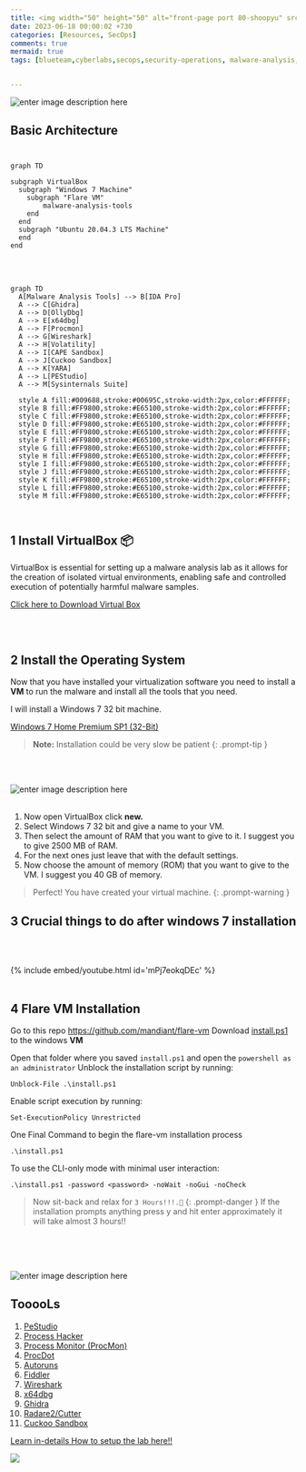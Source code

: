 ```yaml
---
title: <img width="50" height="50" alt="front-page port 80-shoopyu" src="https://github.com/thelocalh0st/thelocalh0st.github.io/assets/125783410/bd8ca578-cf9b-4fe1-86a5-334b1dc692aa"> Lab setup for Malware Analysis 🪲🔬
date: 2023-06-18 00:00:02 +730
categories: [Resources, SecOps]
comments: true
mermaid: true
tags: [blueteam,cyberlabs,secops,security-operations, malware-analysis, reverse-engineering] # TAG names should always be lowercase


---
```


![enter image description here](https://img.helpnetsecurity.com/wp-content/uploads/2022/08/19153941/malware-analysis-tools-hns.jpg)

## Basic Architecture <br><br>
```mermaid
graph TD

subgraph VirtualBox
  subgraph "Windows 7 Machine"
    subgraph "Flare VM"
	    malware-analysis-tools
    end
  end
  subgraph "Ubuntu 20.04.3 LTS Machine"
  end
end
```
<br><br>


```mermaid
graph TD
  A[Malware Analysis Tools] --> B[IDA Pro]
  A --> C[Ghidra]
  A --> D[OllyDbg]
  A --> E[x64dbg]
  A --> F[Procmon]
  A --> G[Wireshark]
  A --> H[Volatility]
  A --> I[CAPE Sandbox]
  A --> J[Cuckoo Sandbox]
  A --> K[YARA]
  A --> L[PEStudio]
  A --> M[Sysinternals Suite]

  style A fill:#009688,stroke:#00695C,stroke-width:2px,color:#FFFFFF;
  style B fill:#FF9800,stroke:#E65100,stroke-width:2px,color:#FFFFFF;
  style C fill:#FF9800,stroke:#E65100,stroke-width:2px,color:#FFFFFF;
  style D fill:#FF9800,stroke:#E65100,stroke-width:2px,color:#FFFFFF;
  style E fill:#FF9800,stroke:#E65100,stroke-width:2px,color:#FFFFFF;
  style F fill:#FF9800,stroke:#E65100,stroke-width:2px,color:#FFFFFF;
  style G fill:#FF9800,stroke:#E65100,stroke-width:2px,color:#FFFFFF;
  style H fill:#FF9800,stroke:#E65100,stroke-width:2px,color:#FFFFFF;
  style I fill:#FF9800,stroke:#E65100,stroke-width:2px,color:#FFFFFF;
  style J fill:#FF9800,stroke:#E65100,stroke-width:2px,color:#FFFFFF;
  style K fill:#FF9800,stroke:#E65100,stroke-width:2px,color:#FFFFFF;
  style L fill:#FF9800,stroke:#E65100,stroke-width:2px,color:#FFFFFF;
  style M fill:#FF9800,stroke:#E65100,stroke-width:2px,color:#FFFFFF;



```





## 1 Install VirtualBox 📦

 VirtualBox is essential for setting up a malware analysis lab as it allows for the creation of isolated virtual environments, enabling safe and controlled execution of potentially harmful malware samples.

[Click here to Download Virtual Box](https://www.virtualbox.org/wiki/Downloads)

<br> <br>
## 2 Install the Operating System

Now that you have installed your virtualization software you need to install a **VM** to run the malware and install all the tools that you need.

I will install a Windows 7 32 bit machine.

[Windows 7 Home Premium SP1 (32-Bit)](https://archive.org/details/windows7homepremiumsp132bit)

> **Note:** Installation could be very slow  be patient
{: .prompt-tip }

<br><br>

![enter image description here](https://media.giphy.com/media/bMdZu3fG2ZEBO/giphy.gif)
<br><br>

 1. Now open VirtualBox click  **new.**
 2. Select Windows 7 32 bit and give a name to your VM.
 3. Then select the amount of RAM that you want to give to it. I suggest you to give 2500 MB of RAM.
 4.  For the next ones just leave that with the default settings.
 5. Now choose the amount of memory (ROM) that you want to give to the VM. I suggest you 40 GB of memory.

> Perfect! You have created your virtual machine.
{: .prompt-warning }

## 3 Crucial things to do after windows 7 installation
<br><br>

{% include embed/youtube.html id='mPj7eokqDEc' %}
<br><br>
## 4 Flare VM Installation

Go to this repo https://github.com/mandiant/flare-vm
Download [install.ps1](https://github.com/mandiant/flare-vm/blob/main/install.ps1)  to the windows **VM**
  
Open that folder where you saved `install.ps1` and open the `powershell as an administrator`
Unblock the installation script by running:
```
Unblock-File .\install.ps1
```
Enable script execution by running:
```
Set-ExecutionPolicy Unrestricted
```

One Final Command to begin the flare-vm installation process 

```
.\install.ps1
```

To use the CLI-only mode with minimal user interaction:  
```
.\install.ps1 -password <password> -noWait -noGui -noCheck
```

> Now sit-back and relax for `3 Hours!!!.🤯`
{: .prompt-danger }
> If the installation prompts anything press y and hit enter approximately it will take almost 3 hours!!

<br><br><br>

![enter image description here](https://media.giphy.com/media/M3i6XHZUcBJc4JVtVE/giphy.gif)

## TooooLs

1.  [PeStudio](https://www.varonis.com/blog/malware-analysis-tools#PeStudio)
2.  [Process Hacker](https://www.varonis.com/blog/malware-analysis-tools#ProcessHacker)
3.  [Process Monitor (ProcMon)](https://www.varonis.com/blog/malware-analysis-tools#ProcMon)
4.  [ProcDot](https://www.varonis.com/blog/malware-analysis-tools#ProcDot)
5.  [Autoruns](https://www.varonis.com/blog/malware-analysis-tools#Autoruns)
6.  [Fiddler](https://www.varonis.com/blog/malware-analysis-tools#Fiddler)
7.  [Wireshark](https://www.varonis.com/blog/malware-analysis-tools#Wireshark)
8.  [x64dbg](https://www.varonis.com/blog/malware-analysis-tools#x64dbg)
9.  [Ghidra](https://www.varonis.com/blog/malware-analysis-tools#Ghidra)
10.  [Radare2/Cutter](https://www.varonis.com/blog/malware-analysis-tools#Cutter)
11.  [Cuckoo Sandbox](https://www.varonis.com/blog/malware-analysis-tools#Cuckoo)

[Learn in-details How to setup the lab here!!](https://app.letsdefend.io/training/lesson_detail/building-a-malware-analysis-lab)

![](https://media.giphy.com/media/DAtJCG1t3im1G/giphy.gif)
